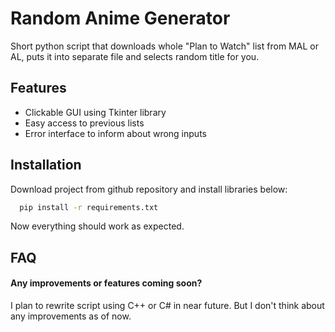 
# Random Anime Generator

Short python script that downloads whole "Plan to Watch" list from MAL or AL, puts it into separate file and selects random title for you.




## Features

- Clickable GUI using Tkinter library
- Easy access to previous lists
- Error interface to inform about wrong inputs


## Installation

Download project from github repository and install libraries below:

```bash
  pip install -r requirements.txt
```
Now everything should work as expected.
## FAQ

#### Any improvements or features coming soon?

I plan to rewrite script using C++ or C# in near future. But I don't think about any improvements as of now.

